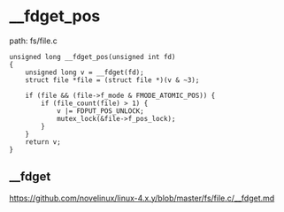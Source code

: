 __fdget_pos
========================================

path: fs/file.c
```
unsigned long __fdget_pos(unsigned int fd)
{
    unsigned long v = __fdget(fd);
    struct file *file = (struct file *)(v & ~3);

    if (file && (file->f_mode & FMODE_ATOMIC_POS)) {
        if (file_count(file) > 1) {
            v |= FDPUT_POS_UNLOCK;
            mutex_lock(&file->f_pos_lock);
        }
    }
    return v;
}
```

__fdget
----------------------------------------

https://github.com/novelinux/linux-4.x.y/blob/master/fs/file.c/__fdget.md
